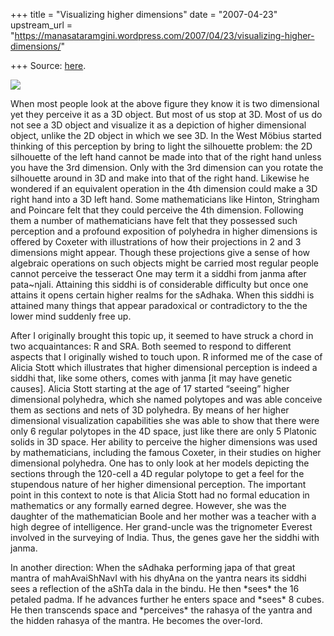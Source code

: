 +++
title = "Visualizing higher dimensions"
date = "2007-04-23"
upstream_url = "https://manasataramgini.wordpress.com/2007/04/23/visualizing-higher-dimensions/"

+++
Source: [here](https://manasataramgini.wordpress.com/2007/04/23/visualizing-higher-dimensions/).



[![](https://i0.wp.com/bp3.blogger.com/_ZhvcTTaaD_4/RicNk84rMrI/AAAAAAAAAGs/vac2l0MP3xI/s320/bubbles.jpg)](http://bp3.blogger.com/_ZhvcTTaaD_4/RicNk84rMrI/AAAAAAAAAGs/vac2l0MP3xI/s1600-h/bubbles.jpg)

When most people look at the above figure they know it is two
dimensional yet they perceive it as a 3D object. But most of us stop at
3D. Most of us do not see a 3D object and visualize it as a depiction of
higher dimensional object, unlike the 2D object in which we see 3D. In
the West Möbius started thinking of this perception by bring to light
the silhouette problem: the 2D silhouette of the left hand cannot be
made into that of the right hand unless you have the 3rd dimension. Only
with the 3rd dimension can you rotate the silhouette around in 3D and
make into that of the right hand. Likewise he wondered if an equivalent
operation in the 4th dimension could make a 3D right hand into a 3D left
hand. Some mathematicians like Hinton, Stringham and Poincare felt that
they could perceive the 4th dimension. Following them a number of
mathematicians have felt that they possessed such perception and a
profound exposition of polyhedra in higher dimensions is offered by
Coxeter with illustrations of how their projections in 2 and 3
dimensions might appear. Though these projections give a sense of how
algebraic operations on such objects might be carried most regular
people cannot perceive the tesseract One may term it a siddhi from janma
after pata\~njali. Attaining this siddhi is of considerable difficulty
but once one attains it opens certain higher realms for the sAdhaka.
When this siddhi is attained many things that appear paradoxical or
contradictory to the the lower mind suddenly free up.

After I originally brought this topic up, it seemed to have struck a
chord in two acquaintances: R and SRA. Both seemed to respond to
different aspects that I originally wished to touch upon. R informed me
of the case of Alicia Stott which illustrates that higher dimensional
perception is indeed a siddhi that, like some others, comes with janma
\[it may have genetic causes\]. Alicia Stott starting at the age of 17
started “seeing” higher dimensional polyhedra, which she named polytopes
and was able conceive them as sections and nets of 3D polyhedra. By
means of her higher dimensional visualization capabilities she was able
to show that there were only 6 regular polytopes in the 4D space, just
like there are only 5 Platonic solids in 3D space. Her ability to
perceive the higher dimensions was used by mathematicians, including the
famous Coxeter, in their studies on higher dimensional polyhedra. One
has to only look at her models depicting the sections through the
120-cell a 4D regular polytope to get a feel for the stupendous nature
of her higher dimensional perception. The important point in this
context to note is that Alicia Stott had no formal education in
mathematics or any formally earned degree. However, she was the daughter
of the mathematician Boole and her mother was a teacher with a high
degree of intelligence. Her grand-uncle was the trignometer Everest
involved in the surveying of India. Thus, the genes gave her the siddhi
with janma.

In another direction: When the sAdhaka performing japa of that great
mantra of mahAvaiShNavI with his dhyAna on the yantra nears its siddhi
sees a reflection of the aShTa dala in the bindu. He then \*sees\* the
16 petaled padma. If he advances further he enters space and \*sees\* 8
cubes. He then transcends space and \*perceives\* the rahasya of the
yantra and the hidden rahasya of the mantra. He becomes the over-lord.

